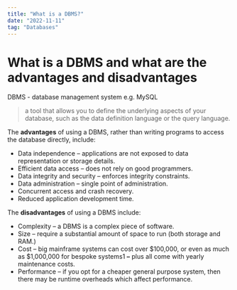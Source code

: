 ```yaml
---
title: "What is a DBMS?"
date: "2022-11-11"
tag: "Databases"
---
```


# What is a DBMS and what are the advantages and disadvantages

DBMS - database management system e.g. MySQL

> a tool that allows you to define the underlying aspects of your database, such as the data definition language or the query language.

The **advantages** of using a DBMS, rather than writing programs to access the database directly, include:

-   Data independence – applications are not exposed to data representation or storage details.
-   Efficient data access – does not rely on good programmers.
-   Data integrity and security – enforces integrity constraints.
-   Data administration – single point of administration.
-   Concurrent access and crash recovery.
-   Reduced application development time.

The **disadvantages** of using a DBMS include:

-   Complexity – a DBMS is a complex piece of software.
-   Size – require a substantial amount of space to run (both storage and RAM.)
-   Cost – big mainframe systems can cost over $100,000, or even as much as $1,000,000 for bespoke systems1 **–** plus all come with yearly maintenance costs.
-   Performance – if you opt for a cheaper general purpose system, then there may be runtime overheads which affect performance.

